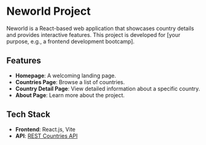 # Neworld Project

Neworld is a React-based web application that showcases country details and provides interactive features. This project is developed for [your purpose, e.g., a frontend development bootcamp].

## Features
- **Homepage**: A welcoming landing page.
- **Countries Page**: Browse a list of countries.
- **Country Detail Page**: View detailed information about a specific country.
- **About Page**: Learn more about the project.

## Tech Stack
- **Frontend**: React.js, Vite
- **API**: [REST Countries API](https://restcountries.com/)
